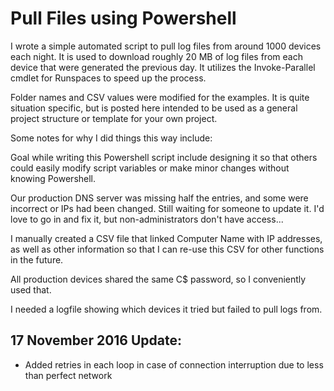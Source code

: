 # Pull Files using Powershell

I wrote a simple automated script to pull log files from around 1000 devices each night. It is used to download roughly 20 MB of log files from each device that were generated the previous day. It utilizes the Invoke-Parallel cmdlet for Runspaces to speed up the process.

Folder names and CSV values were modified for the examples. It is quite situation specific, but is posted here intended to be used as a general project structure or template for your own project.



Some notes for why I did things this way include:

Goal while writing this Powershell script include designing it so that others could easily modify script variables or make minor changes without knowing Powershell.

Our production DNS server was missing half the entries, and some were incorrect or IPs had been changed. Still waiting for someone to update it. I'd love to go in and fix it, but non-administrators don't have access...

I manually created a CSV file that linked Computer Name with IP addresses, as well as other information so that I can re-use this CSV for other functions in the future.

All production devices shared the same C$ password, so I conveniently used that.

I needed a logfile showing which devices it tried but failed to pull logs from. 

17 November 2016 Update:
------------------------
- Added retries in each loop in case of connection interruption due to less than perfect network
